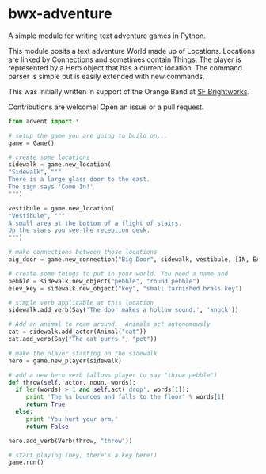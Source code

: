 bwx-adventure
=============

A simple module for writing text adventure games in Python.

This module posits a text adventure World made up of Locations. Locations are
linked by Connections and sometimes contain Things. The player is represented
by a Hero object that has a current location. The command parser is simple but
is easily extended with new commands.

This was initially written in support of the Orange Band at <a href="http://sfbrightworks.org">SF Brightworks</a>.

Contributions are welcome! Open an issue or a pull request.

```python
from advent import *

# setup the game you are going to build on...
game = Game()

# create some locations
sidewalk = game.new_location(
"Sidewalk", """
There is a large glass door to the east.
The sign says 'Come In!'
""")

vestibule = game.new_location(
"Vestibule", """
A small area at the bottom of a flight of stairs.
Up the stars you see the reception desk.
""")

# make connections between those locations
big_door = game.new_connection("Big Door", sidewalk, vestibule, [IN, EAST], [WEST, OUT])

# create some things to put in your world. You need a name and
pebble = sidewalk.new_object("pebble", "round pebble")
elev_key = sidewalk.new_object("key", "small tarnished brass key")

# simple verb applicable at this location
sidewalk.add_verb(Say('The door makes a hollow sound.', 'knock'))

# Add an animal to roam around.  Animals act autonomously
cat = sidewalk.add_actor(Animal("cat"))
cat.add_verb(Say("The cat purrs.", "pet"))

# make the player starting on the sidewalk
hero = game.new_player(sidewalk)

# add a new hero verb (allows player to say "throw pebble")
def throw(self, actor, noun, words):
  if len(words) > 1 and self.act('drop', words[1]):
     print 'The %s bounces and falls to the floor' % words[1]
     return True
  else:
     print 'You hurt your arm.'
     return False

hero.add_verb(Verb(throw, "throw"))

# start playing (hey, there's a key here!)
game.run()
```
